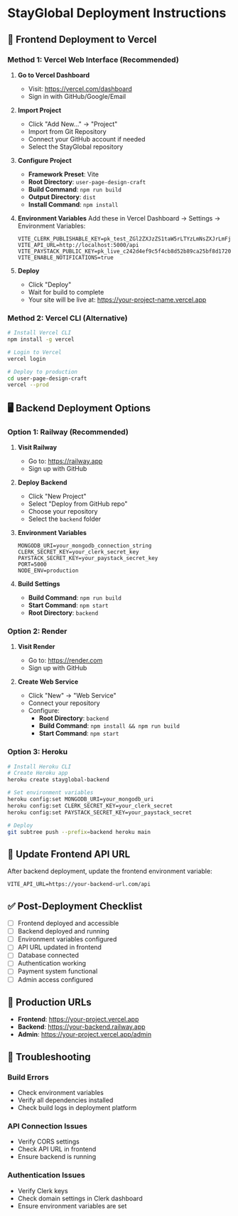 # StayGlobal Deployment Instructions

## 🚀 Frontend Deployment to Vercel

### Method 1: Vercel Web Interface (Recommended)

1. **Go to Vercel Dashboard**
   - Visit: https://vercel.com/dashboard
   - Sign in with GitHub/Google/Email

2. **Import Project**
   - Click "Add New..." → "Project"
   - Import from Git Repository
   - Connect your GitHub account if needed
   - Select the StayGlobal repository

3. **Configure Project**
   - **Framework Preset**: Vite
   - **Root Directory**: `user-page-design-craft`
   - **Build Command**: `npm run build`
   - **Output Directory**: `dist`
   - **Install Command**: `npm install`

4. **Environment Variables**
   Add these in Vercel Dashboard → Settings → Environment Variables:
   ```
   VITE_CLERK_PUBLISHABLE_KEY=pk_test_ZGl2ZXJzZS1taW5rLTYzLmNsZXJrLmFjY291bnRzLmRldiQ
   VITE_API_URL=http://localhost:5000/api
   VITE_PAYSTACK_PUBLIC_KEY=pk_live_c242d4ef9c5f4cb8d52b89ca25bf8d1720fad0be
   VITE_ENABLE_NOTIFICATIONS=true
   ```

5. **Deploy**
   - Click "Deploy"
   - Wait for build to complete
   - Your site will be live at: https://your-project-name.vercel.app

### Method 2: Vercel CLI (Alternative)

```bash
# Install Vercel CLI
npm install -g vercel

# Login to Vercel
vercel login

# Deploy to production
cd user-page-design-craft
vercel --prod
```

## 🖥️ Backend Deployment Options

### Option 1: Railway (Recommended)

1. **Visit Railway**
   - Go to: https://railway.app
   - Sign up with GitHub

2. **Deploy Backend**
   - Click "New Project"
   - Select "Deploy from GitHub repo"
   - Choose your repository
   - Select the `backend` folder

3. **Environment Variables**
   ```
   MONGODB_URI=your_mongodb_connection_string
   CLERK_SECRET_KEY=your_clerk_secret_key
   PAYSTACK_SECRET_KEY=your_paystack_secret_key
   PORT=5000
   NODE_ENV=production
   ```

4. **Build Settings**
   - **Build Command**: `npm run build`
   - **Start Command**: `npm start`
   - **Root Directory**: `backend`

### Option 2: Render

1. **Visit Render**
   - Go to: https://render.com
   - Sign up with GitHub

2. **Create Web Service**
   - Click "New" → "Web Service"
   - Connect your repository
   - Configure:
     - **Root Directory**: `backend`
     - **Build Command**: `npm install && npm run build`
     - **Start Command**: `npm start`

### Option 3: Heroku

```bash
# Install Heroku CLI
# Create Heroku app
heroku create stayglobal-backend

# Set environment variables
heroku config:set MONGODB_URI=your_mongodb_uri
heroku config:set CLERK_SECRET_KEY=your_clerk_secret
heroku config:set PAYSTACK_SECRET_KEY=your_paystack_secret

# Deploy
git subtree push --prefix=backend heroku main
```

## 🔗 Update Frontend API URL

After backend deployment, update the frontend environment variable:
```
VITE_API_URL=https://your-backend-url.com/api
```

## ✅ Post-Deployment Checklist

- [ ] Frontend deployed and accessible
- [ ] Backend deployed and running
- [ ] Environment variables configured
- [ ] API URL updated in frontend
- [ ] Database connected
- [ ] Authentication working
- [ ] Payment system functional
- [ ] Admin access configured

## 🎯 Production URLs

- **Frontend**: https://your-project.vercel.app
- **Backend**: https://your-backend.railway.app
- **Admin**: https://your-project.vercel.app/admin

## 🔧 Troubleshooting

### Build Errors
- Check environment variables
- Verify all dependencies installed
- Check build logs in deployment platform

### API Connection Issues
- Verify CORS settings
- Check API URL in frontend
- Ensure backend is running

### Authentication Issues
- Verify Clerk keys
- Check domain settings in Clerk dashboard
- Ensure environment variables are set
